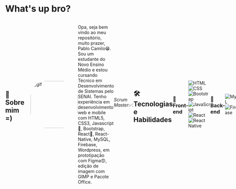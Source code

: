 # What's up bro?
<div style="display: flex; align-items: center;">
  
  
  ## 🚀 Sobre mim =)
<img align="right" alt="gif" height="150" style="border-radius: 50px; margin-left: 20px;" src="https://tenor.com/pt-BR/view/sabo-gif-22731369.gif">

  Opa, seja bem vindo ao meu repositório, muito prazer, Pablo Camilo😁. Sou um estudante do Novo Ensino Médio e estou cursando Técnico em Desenvolvimento de Sistemas pelo SENAI. Tenho experiência em desenvolvimento web e mobile com HTML5, CSS3, Javascript🥇, Bootstrap, React🤠, React-Native, MySQL, Firebase, Wordpress, em prototipação com Figma😍, edição de imagem com GIMP e Pacote Office. 
  
  ###### Scrum Master✅. 

  ## 🛠 Tecnologias e Habilidades

### 🎨 Front-end
![HTML](https://img.shields.io/badge/HTML5-E34F26?style=for-the-badge&logo=html5&logoColor=white)
![CSS](https://img.shields.io/badge/CSS3-1572B6?style=for-the-badge&logo=css3&logoColor=white)
![Bootstrap](https://img.shields.io/badge/Bootstrap-563D7C?style=for-the-badge&logo=bootstrap&logoColor=white)
![JavaScript](https://img.shields.io/badge/JavaScript-F7DF1E?style=for-the-badge&logo=javascript&logoColor=black)
![React](https://img.shields.io/badge/React-20232A?style=for-the-badge&logo=react&logoColor=61DAFB)
![React Native](https://img.shields.io/badge/React_Native-20232A?style=for-the-badge&logo=react&logoColor=61DAFB)

### 🧨 Back-end
![MySQL](https://img.shields.io/badge/MySQL-00000F?style=for-the-badge&logo=mysql&logoColor=white)
![Firebase](https://img.shields.io/badge/Firebase-FFCA28?style=for-the-badge&logo=firebase&logoColor=black)

### 🗡️ CMS
![WordPress](https://img.shields.io/badge/Wordpress-21759B?style=for-the-badge&logo=wordpress&logoColor=white)

### 😁 Prototipação
-- Figma <br>
-- Gimp


  ## Projetos

  ### 🥇 Projeto 1: PineApple Company
  Descrição: Site codificado somente com HTML e CSS
  - GitHub: [PineApple-Company](https://github.com/leonardosantana214/PineApple-Company)

<div>
    <a href="https://github.com/PabloCamiloJesus">
        <img loading="lazy" height="180em" src="https://github-readme-stats.vercel.app/api?username=PabloCamiloJesus&layout=compact&langs_count=7&theme=tokyonight" alt="Top Languages" />  
    </a>
    <a href="https://github.com/PabloCamiloJesus">
        <img loading="lazy" height="180em" src="https://github-readme-stats.vercel.app/api/top-langs/?username=PabloCamiloJesus&show_icons=true&theme=tokyonight&include_all_commits=true&count_private=false" alt="GitHub Stats" />
    </a>
  

</div>

  ## Contato 📲
  pcpablotpajesuspc@gmail.com <br>
  www.linkedin.com/in/pablo-camilo-tpa-de-jesus-51bb3b294

  Aprecie e fique à vontade para explorar meus projetos e entrar em contato!
</div>
